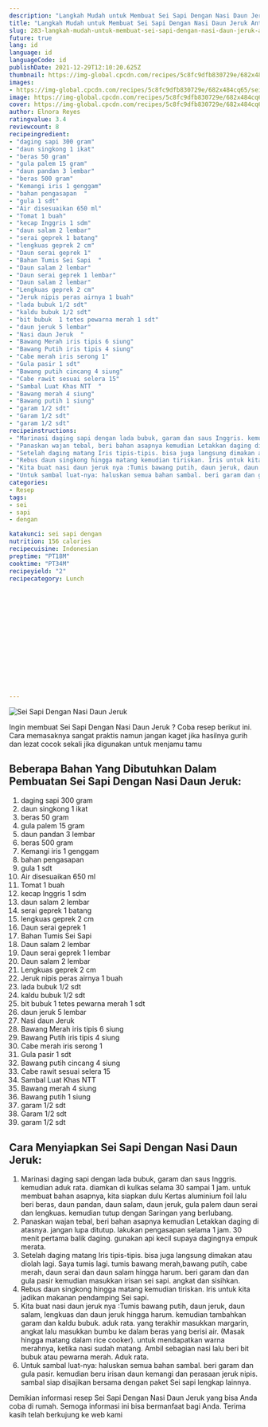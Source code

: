 ```yaml
---
description: "Langkah Mudah untuk Membuat Sei Sapi Dengan Nasi Daun Jeruk Anti Gagal"
title: "Langkah Mudah untuk Membuat Sei Sapi Dengan Nasi Daun Jeruk Anti Gagal"
slug: 283-langkah-mudah-untuk-membuat-sei-sapi-dengan-nasi-daun-jeruk-anti-gagal
future: true
lang: id
language: id
languageCode: id
publishDate: 2021-12-29T12:10:20.625Z 
thumbnail: https://img-global.cpcdn.com/recipes/5c8fc9dfb830729e/682x484cq65/sei-sapi-dengan-nasi-daun-jeruk-foto-resep-utama.webp
images:
- https://img-global.cpcdn.com/recipes/5c8fc9dfb830729e/682x484cq65/sei-sapi-dengan-nasi-daun-jeruk-foto-resep-utama.webp
image: https://img-global.cpcdn.com/recipes/5c8fc9dfb830729e/682x484cq65/sei-sapi-dengan-nasi-daun-jeruk-foto-resep-utama.webp
cover: https://img-global.cpcdn.com/recipes/5c8fc9dfb830729e/682x484cq65/sei-sapi-dengan-nasi-daun-jeruk-foto-resep-utama.webp
author: Elnora Reyes
ratingvalue: 3.4
reviewcount: 8
recipeingredient:
- "daging sapi 300 gram"
- "daun singkong 1 ikat"
- "beras 50 gram"
- "gula palem 15 gram"
- "daun pandan 3 lembar"
- "beras 500 gram"
- "Kemangi iris 1 genggam"
- "bahan pengasapan  "
- "gula 1 sdt"
- "Air disesuaikan 650 ml"
- "Tomat 1 buah"
- "kecap Inggris 1 sdm"
- "daun salam 2 lembar"
- "serai geprek 1 batang"
- "lengkuas geprek 2 cm"
- "Daun serai geprek 1"
- "Bahan Tumis Sei Sapi  "
- "Daun salam 2 lembar"
- "Daun serai geprek 1 lembar"
- "Daun salam 2 lembar"
- "Lengkuas geprek 2 cm"
- "Jeruk nipis peras airnya 1 buah"
- "lada bubuk 1/2 sdt"
- "kaldu bubuk 1/2 sdt"
- "bit bubuk  1 tetes pewarna merah 1 sdt"
- "daun jeruk 5 lembar"
- "Nasi daun Jeruk  "
- "Bawang Merah iris tipis 6 siung"
- "Bawang Putih iris tipis 4 siung"
- "Cabe merah iris serong 1"
- "Gula pasir 1 sdt"
- "Bawang putih cincang 4 siung"
- "Cabe rawit sesuai selera 15"
- "Sambal Luat Khas NTT  "
- "Bawang merah 4 siung"
- "Bawang putih 1 siung"
- "garam 1/2 sdt"
- "Garam 1/2 sdt"
- "garam 1/2 sdt"
recipeinstructions:
- "Marinasi daging sapi dengan lada bubuk, garam dan saus Inggris. kemudian aduk rata. diamkan di kulkas selama 30 sampai 1 jam. untuk membuat bahan asapnya, kita siapkan dulu Kertas aluminium foil lalu beri beras, daun pandan, daun salam, daun jeruk, gula palem daun serai dan lengkuas. kemudian tutup dengan Saringan yang berlubang."
- "Panaskan wajan tebal, beri bahan asapnya kemudian Letakkan daging di atasnya. jangan lupa ditutup. lakukan pengasapan selama 1 jam. 30 menit pertama balik daging. gunakan api kecil supaya dagingnya empuk merata."
- "Setelah daging matang Iris tipis-tipis. bisa juga langsung dimakan atau diolah lagi. Saya tumis lagi. tumis bawang merah,bawang putih, cabe merah, daun serai dan daun salam hingga harum. beri garam dan dan gula pasir kemudian masukkan irisan sei sapi. angkat dan sisihkan."
- "Rebus daun singkong hingga matang kemudian tiriskan. Iris untuk kita jadikan makanan pendamping Sei sapi."
- "Kita buat nasi daun jeruk nya :Tumis bawang putih, daun jeruk, daun salam, lengkuas dan daun jeruk hingga harum. kemudian tambahkan garam dan kaldu bubuk. aduk rata. yang terakhir masukkan margarin, angkat lalu masukkan bumbu ke dalam beras yang berisi air. (Masak hingga matang dalam rice cooker). untuk mendapatkan warna merahnya, ketika nasi sudah matang. Ambil sebagian nasi lalu beri bit bubuk atau pewarna merah. Aduk rata."
- "Untuk sambal luat-nya: haluskan semua bahan sambal. beri garam dan gula pasir. kemudian beru irisan daun kemangi dan perasaan jeruk nipis. sambal siap disajikan bersama dengan paket Sei sapi lengkap lainnya."
categories:
- Resep
tags:
- sei
- sapi
- dengan

katakunci: sei sapi dengan 
nutrition: 156 calories
recipecuisine: Indonesian
preptime: "PT18M"
cooktime: "PT34M"
recipeyield: "2"
recipecategory: Lunch


     
    
    
    
    
    
    
    
    
    
    
      
    
---
```



![Sei Sapi Dengan Nasi Daun Jeruk](https://img-global.cpcdn.com/recipes/5c8fc9dfb830729e/682x484cq65/sei-sapi-dengan-nasi-daun-jeruk-foto-resep-utama.webp)

Ingin membuat Sei Sapi Dengan Nasi Daun Jeruk ? Coba resep berikut ini. Cara memasaknya sangat praktis namun jangan kaget jika hasilnya gurih dan lezat cocok sekali jika digunakan untuk menjamu tamu

<!--inarticleads1-->

## Beberapa Bahan Yang Dibutuhkan Dalam Pembuatan Sei Sapi Dengan Nasi Daun Jeruk:

1. daging sapi 300 gram
1. daun singkong 1 ikat
1. beras 50 gram
1. gula palem 15 gram
1. daun pandan 3 lembar
1. beras 500 gram
1. Kemangi iris 1 genggam
1. bahan pengasapan  
1. gula 1 sdt
1. Air disesuaikan 650 ml
1. Tomat 1 buah
1. kecap Inggris 1 sdm
1. daun salam 2 lembar
1. serai geprek 1 batang
1. lengkuas geprek 2 cm
1. Daun serai geprek 1
1. Bahan Tumis Sei Sapi  
1. Daun salam 2 lembar
1. Daun serai geprek 1 lembar
1. Daun salam 2 lembar
1. Lengkuas geprek 2 cm
1. Jeruk nipis peras airnya 1 buah
1. lada bubuk 1/2 sdt
1. kaldu bubuk 1/2 sdt
1. bit bubuk  1 tetes pewarna merah 1 sdt
1. daun jeruk 5 lembar
1. Nasi daun Jeruk  
1. Bawang Merah iris tipis 6 siung
1. Bawang Putih iris tipis 4 siung
1. Cabe merah iris serong 1
1. Gula pasir 1 sdt
1. Bawang putih cincang 4 siung
1. Cabe rawit sesuai selera 15
1. Sambal Luat Khas NTT  
1. Bawang merah 4 siung
1. Bawang putih 1 siung
1. garam 1/2 sdt
1. Garam 1/2 sdt
1. garam 1/2 sdt



<!--inarticleads2-->

## Cara Menyiapkan Sei Sapi Dengan Nasi Daun Jeruk:

1. Marinasi daging sapi dengan lada bubuk, garam dan saus Inggris. kemudian aduk rata. diamkan di kulkas selama 30 sampai 1 jam. untuk membuat bahan asapnya, kita siapkan dulu Kertas aluminium foil lalu beri beras, daun pandan, daun salam, daun jeruk, gula palem daun serai dan lengkuas. kemudian tutup dengan Saringan yang berlubang.
1. Panaskan wajan tebal, beri bahan asapnya kemudian Letakkan daging di atasnya. jangan lupa ditutup. lakukan pengasapan selama 1 jam. 30 menit pertama balik daging. gunakan api kecil supaya dagingnya empuk merata.
1. Setelah daging matang Iris tipis-tipis. bisa juga langsung dimakan atau diolah lagi. Saya tumis lagi. tumis bawang merah,bawang putih, cabe merah, daun serai dan daun salam hingga harum. beri garam dan dan gula pasir kemudian masukkan irisan sei sapi. angkat dan sisihkan.
1. Rebus daun singkong hingga matang kemudian tiriskan. Iris untuk kita jadikan makanan pendamping Sei sapi.
1. Kita buat nasi daun jeruk nya :Tumis bawang putih, daun jeruk, daun salam, lengkuas dan daun jeruk hingga harum. kemudian tambahkan garam dan kaldu bubuk. aduk rata. yang terakhir masukkan margarin, angkat lalu masukkan bumbu ke dalam beras yang berisi air. (Masak hingga matang dalam rice cooker). untuk mendapatkan warna merahnya, ketika nasi sudah matang. Ambil sebagian nasi lalu beri bit bubuk atau pewarna merah. Aduk rata.
1. Untuk sambal luat-nya: haluskan semua bahan sambal. beri garam dan gula pasir. kemudian beru irisan daun kemangi dan perasaan jeruk nipis. sambal siap disajikan bersama dengan paket Sei sapi lengkap lainnya.




Demikian informasi  resep Sei Sapi Dengan Nasi Daun Jeruk   yang bisa Anda coba di rumah. Semoga informasi ini bisa bermanfaat bagi Anda. Terima kasih telah berkujung ke web kami
